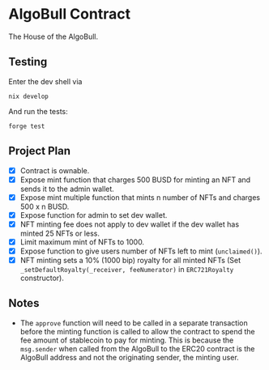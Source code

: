 # AlgoBull Contract

The House of the AlgoBull.

## Testing

Enter the dev shell via
```
nix develop
```
And run the tests:
```
forge test
```

## Project Plan

- [x] Contract is ownable.
- [x] Expose mint function that charges 500 BUSD for minting an NFT and sends it to the admin wallet.
- [x] Expose mint multiple function that mints n number of NFTs and charges 500 x n BUSD.
- [x] Expose function for admin to set dev wallet.
- [x] NFT minting fee does not apply to dev wallet if the dev wallet has minted 25 NFTs or less.
- [x] Limit maximum mint of NFTs to 1000.
- [x] Expose function to give users number of NFTs left to mint (`unclaimed()`).
- [x] NFT minting sets a 10% (1000 bip) royalty for all minted NFTs (Set `_setDefaultRoyalty(_receiver, feeNumerator)` in `ERC721Royalty` constructor).

## Notes

- The `approve` function will need to be called in a separate transaction before the minting function is called to allow the contract to spend the fee amount of stablecoin to pay for minting. This is because the `msg.sender` when called from the AlgoBull to the ERC20 contract is the AlgoBull address and not the originating sender, the minting user. 
